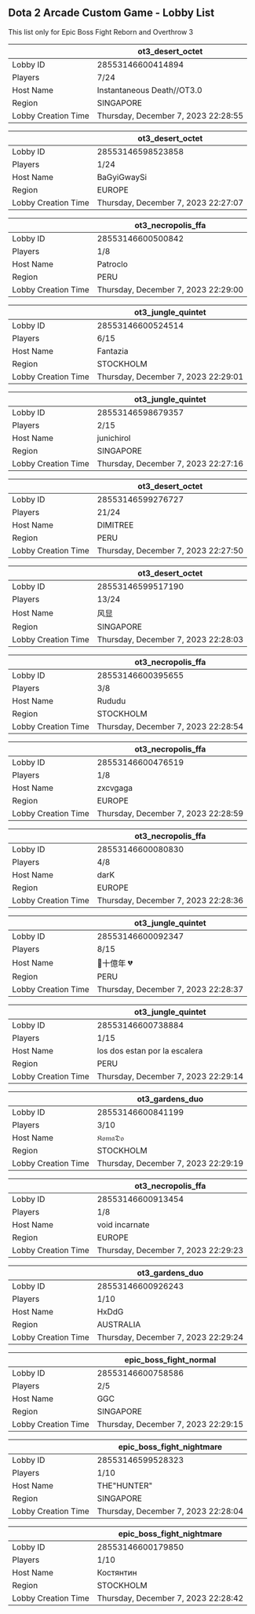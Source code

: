 ## Dota 2 Arcade Custom Game - Lobby List

This list only for Epic Boss Fight Reborn and Overthrow 3

|  | ot3_desert_octet |
| ------ | ------ |
| Lobby ID | 28553146600414894 |
| Players | 7/24 |
| Host Name | Instantaneous Death//OT3.0 |
| Region | SINGAPORE |
| Lobby Creation Time | Thursday, December 7, 2023 22:28:55 |


|  | ot3_desert_octet |
| ------ | ------ |
| Lobby ID | 28553146598523858 |
| Players | 1/24 |
| Host Name | BaGyiGwaySi |
| Region | EUROPE |
| Lobby Creation Time | Thursday, December 7, 2023 22:27:07 |


|  | ot3_necropolis_ffa |
| ------ | ------ |
| Lobby ID | 28553146600500842 |
| Players | 1/8 |
| Host Name | Patroclo |
| Region | PERU |
| Lobby Creation Time | Thursday, December 7, 2023 22:29:00 |


|  | ot3_jungle_quintet |
| ------ | ------ |
| Lobby ID | 28553146600524514 |
| Players | 6/15 |
| Host Name | Fantazia |
| Region | STOCKHOLM |
| Lobby Creation Time | Thursday, December 7, 2023 22:29:01 |


|  | ot3_jungle_quintet |
| ------ | ------ |
| Lobby ID | 28553146598679357 |
| Players | 2/15 |
| Host Name | junichirol |
| Region | SINGAPORE |
| Lobby Creation Time | Thursday, December 7, 2023 22:27:16 |


|  | ot3_desert_octet |
| ------ | ------ |
| Lobby ID | 28553146599276727 |
| Players | 21/24 |
| Host Name | DIMITREE |
| Region | PERU |
| Lobby Creation Time | Thursday, December 7, 2023 22:27:50 |


|  | ot3_desert_octet |
| ------ | ------ |
| Lobby ID | 28553146599517190 |
| Players | 13/24 |
| Host Name | 风显 |
| Region | SINGAPORE |
| Lobby Creation Time | Thursday, December 7, 2023 22:28:03 |


|  | ot3_necropolis_ffa |
| ------ | ------ |
| Lobby ID | 28553146600395655 |
| Players | 3/8 |
| Host Name | Rududu |
| Region | STOCKHOLM |
| Lobby Creation Time | Thursday, December 7, 2023 22:28:54 |


|  | ot3_necropolis_ffa |
| ------ | ------ |
| Lobby ID | 28553146600476519 |
| Players | 1/8 |
| Host Name | zxcvgaga |
| Region | EUROPE |
| Lobby Creation Time | Thursday, December 7, 2023 22:28:59 |


|  | ot3_necropolis_ffa |
| ------ | ------ |
| Lobby ID | 28553146600080830 |
| Players | 4/8 |
| Host Name | darK |
| Region | EUROPE |
| Lobby Creation Time | Thursday, December 7, 2023 22:28:36 |


|  | ot3_jungle_quintet |
| ------ | ------ |
| Lobby ID | 28553146600092347 |
| Players | 8/15 |
| Host Name | 🥀十億年 💔 |
| Region | PERU |
| Lobby Creation Time | Thursday, December 7, 2023 22:28:37 |


|  | ot3_jungle_quintet |
| ------ | ------ |
| Lobby ID | 28553146600738884 |
| Players | 1/15 |
| Host Name | los dos estan por la escalera |
| Region | PERU |
| Lobby Creation Time | Thursday, December 7, 2023 22:29:14 |


|  | ot3_gardens_duo |
| ------ | ------ |
| Lobby ID | 28553146600841199 |
| Players | 3/10 |
| Host Name | 𝔎𝔬𝔪𝔞𝔇𝔬 |
| Region | STOCKHOLM |
| Lobby Creation Time | Thursday, December 7, 2023 22:29:19 |


|  | ot3_necropolis_ffa |
| ------ | ------ |
| Lobby ID | 28553146600913454 |
| Players | 1/8 |
| Host Name | void incarnate |
| Region | EUROPE |
| Lobby Creation Time | Thursday, December 7, 2023 22:29:23 |


|  | ot3_gardens_duo |
| ------ | ------ |
| Lobby ID | 28553146600926243 |
| Players | 1/10 |
| Host Name | HxDdG |
| Region | AUSTRALIA |
| Lobby Creation Time | Thursday, December 7, 2023 22:29:24 |


|  | epic_boss_fight_normal |
| ------ | ------ |
| Lobby ID | 28553146600758586 |
| Players | 2/5 |
| Host Name | GGC |
| Region | SINGAPORE |
| Lobby Creation Time | Thursday, December 7, 2023 22:29:15 |


|  | epic_boss_fight_nightmare |
| ------ | ------ |
| Lobby ID | 28553146599528323 |
| Players | 1/10 |
| Host Name | THE"HUNTER" |
| Region | SINGAPORE |
| Lobby Creation Time | Thursday, December 7, 2023 22:28:04 |


|  | epic_boss_fight_nightmare |
| ------ | ------ |
| Lobby ID | 28553146600179850 |
| Players | 1/10 |
| Host Name | Костянтин |
| Region | STOCKHOLM |
| Lobby Creation Time | Thursday, December 7, 2023 22:28:42 |


